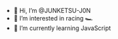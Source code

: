- 👋 Hi, I’m @JUNKETSU-J0N
- 👀 I’m interested in racing 🏎️
- 🌱 I’m currently learning JavaScript



<!---
JUNKETSU-J0N/JUNKETSU-J0N is a ✨ special ✨ repository because its `README.md` (this file) appears on your GitHub profile.
You can click the Preview link to take a look at your changes.
--->
